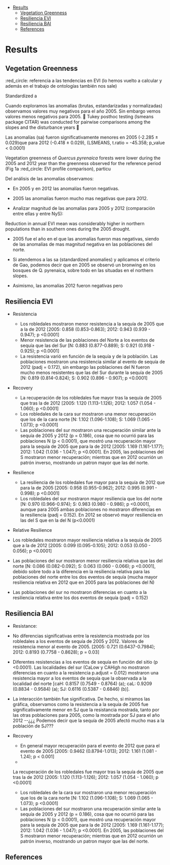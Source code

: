 -   [Results](#results)
    -   [Vegetation Greenness](#vegetation-greenness)
    -   [Resiliencia EVI](#resiliencia-evi)
    -   [Resiliencia BAI](#resiliencia-bai)
    -   [References](#references)

Results
=======

Vegetation Greenness
--------------------

:red\_circle: referencia a las tendencias en EVI (lo hemos vuelto a calcular y además en el trabajo de ontologías también nos sale)

Standardized a

Cuando exploramos las anomalías (brutas, estandarizadas y normalizadas) observamos valores muy negativos para el año 2005. Sin embargo vemos valores menos negativos para 2005. 🔴 Tukey posthoc testing (lsmeans package CITAR) was conducted for pairwise comparisons among the slopes and the disturbance years 🔴

Las anomalías (sa) fueron significativamente menores en 2005 (-2.285 ± 0.029)que para 2012 (-0.418 ± 0.029), (LSMEANS, t.ratio = -45.358; p\_value &lt; 0.0001)

Vegetation greenness of *Quercus pyrenaica* forests were lower during the 2005 and 2012 year than the greenness observed for the reference period (Fig 1a :red\_circle: EVI profile comparison), particu

Del análisis de las anomalías observamos:

-   En 2005 y en 2012 las anomalías fueron negativas.
-   2005 las anomalías fueron mucho mas negativas que para 2012.

-   Analizar magnitud de las anomalías para 2005 y 2012 (comparación entre ellas y entre NyS):

Reduction in annual EVI mean was considerably higher in northern populations than in southern ones during the 2005 drought.

-   2005 fue el año en el que las anomalías fueron mas negativas, siendo de las anomalías de mas magnitud negativa en las poblaciones del norte.

-   Si atendemos a las sa (standardized anomalíes) y aplicamos el criterio de Gao, podemos decir que en 2005 se observó un bronwing en los bosques de Q. pyrenaica, sobre todo en las situadas en el northern slopes.

-   Asimismo, las anomalías 2012 fueron negativas pero

Resiliencia EVI
---------------

-   Resistencia

    -   Los robledales mostraron menor resistencia a la sequía de 2005 que a la de 2012 \[2005: 0.858 (0.853-0.863); 2012: 0.943 (0.939 - 0.947); p &lt;0.0001\]
    -   Menor resistencia de las poblaciones del Norte a los eventos de sequía que las del Sur \[N: 0.883 (0.877-0.889); S: 0.921 (0.918 - 0.925); p &lt;0.0001\]
    -   La resistencia varió en función de la sequía y de la población. Las poblaciones mostraron una resistencia similar al evento de sequía de 2012 (padj = 0.172), sin embargo las poblaciones del N fueron mucho menos resistentes que las del Sur durante la sequía de 2005 \[N: 0.819 (0.814-0.824); S: 0.902 (0.896 - 0.907); p &lt;0.0001\]
-   Recovery

    -   La recuperación de los robledales fue mayor tras la sequía de 2005 que tras la de 2012 \[2005: 1.120 (1.113-1.126); 2012: 1.057 (1.054 - 1.060); p &lt;0.0001\]
    -   Los robledales de la cara sur mostraron una menor recuperación que los de la cara norte \[N: 1.102 (1.096-1.108); S: 1.069 (1.065 - 1.073); p &lt;0.0001\]
    -   Las poblaciones del sur mostraron una recuperación similar ante la sequía de 2005 y 2012 (p = 0.186), cosa que no ocurrió para las poblaciones N (p &lt; 0.0001), que mostró una recuperación mayor para la sequía de 2005 que para la de 2012 \[2005: 1.169 (1.161-1.177); 2012: 1.042 (1.036 - 1.047); p &lt;0.0001\]. En 2005, las poblaciones del S mostraron menor recuperación; mientras que en 2012 ocurrión un patrón inverso, mostrando un patron mayor que las del norte.
-   Resilience

    -   La resiliencia de los robledales fue mayor para la sequía de 2012 que para la de 2005 \[2005: 0.958 (0.955-0.962); 2012: 0.995 (0.991 - 0.998); p &lt;0.0001\]
    -   Los robledales del sur mostraron mayor resiliencia que los del norte \[N: 0.970 (0.966-0.974); S: 0.983 (0.980 - 0.986); p &lt;0.0001\], aunque para 2005 ambas poblaciones no mostraron diferencias en la resiliencia (padj = 0.152). En 2012 se observó mayor resiliencia en las del S que en la del N (p&lt;0.0001)
-   Relative Resilience

-   Los robledales mostraron mayor resiliencia relativa a la sequía de 2005 que a la de 2012 \[2005: 0.099 (0.095-0.105); 2012: 0.053 (0.050 - 0.056); p &lt;0.0001\]
-   Las poblaciones del sur mostraron menor resiliencia relativa que las del norte \[N: 0.086 (0.082-0.092); S: 0.063 (0.060 - 0.066); p &lt;0.0001\], debido sobre todo a la diferencia en la resiliencia relativa para las poblaciones del norte entre los dos eventos de sequía (mucha mayor resiliencia relativa en 2012 que en 2005 para las poblaciones del N)
-   Las poblaciones del sur no mostraron diferencias en cuanto a la resiliencia relativa entre los dos eventos de sequía (padj = 0.152)

Resiliencia BAI
---------------

-   Resistance:
-   No diferencias significativas entre la resistencia mostrada por los robledales a los eventos de sequía de 2005 y 2012. Valores de resistencia menor al evento de 2005. \[2005: 0.721 (0.6437-0.7984); 2012: 0.8193 (0.7758 - 0.8628); p = 0.03\]
-   Diferentes resistencias a los eventos de sequía en función del sitio (p &lt;0.0001). Las localidades del sur (CaLow y CAHigh no mostraron diferencias en cuanto a la resistencia p.adjust = 0.012) mostraron una resistencia mayor a los eventos de sequía que la observada a la localidad del norte \[caH: 0.8157 (0.7549 - 0.8764) (a); caL: 0.9209 (0.8834 - 0.9584) (a); SJ: 0.6116 (0.5387 - 0.6846) (b)\].
-   La interacción también fue significativa. De hecho, si miramos las gráfica, observamos como la resistencia a la sequía de 2005 fue significativamente menor en SJ que la resistancia mostrada, tanto por las otras poblaciones para 2005, como la mostrada por SJ para el año 2012 --¿¿¿ Podemos decir que la sequía de 2005 afectó mucho mas a la población de SJ???

-   Recovery
    -   En general mayor recuperación para el evento de 2012 que para el evento de 2005 \[2005: 0.9462 (0.8794-1.013); 2012: 1.161 (1.081 - 1.24); p &lt; 0.001\]
    -   

    La recuperación de los robledales fue mayor tras la sequía de 2005 que tras la de 2012 \[2005: 1.120 (1.113-1.126); 2012: 1.057 (1.054 - 1.060); p &lt;0.0001\]
    -   Los robledales de la cara sur mostraron una menor recuperación que los de la cara norte \[N: 1.102 (1.096-1.108); S: 1.069 (1.065 - 1.073); p &lt;0.0001\]
    -   Las poblaciones del sur mostraron una recuperación similar ante la sequía de 2005 y 2012 (p = 0.186), cosa que no ocurrió para las poblaciones N (p &lt; 0.0001), que mostró una recuperación mayor para la sequía de 2005 que para la de 2012 \[2005: 1.169 (1.161-1.177); 2012: 1.042 (1.036 - 1.047); p &lt;0.0001\]. En 2005, las poblaciones del S mostraron menor recuperación; mientras que en 2012 ocurrión un patrón inverso, mostrando un patron mayor que las del norte.

References
----------
